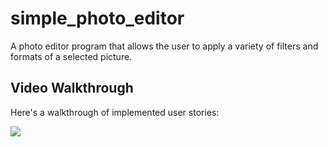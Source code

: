 # simple_photo_editor

A photo editor program that allows the user to apply a variety of filters and formats of a selected picture.

## Video Walkthrough
Here's a walkthrough of implemented user stories:

![](https://g.recordit.co/uOEpORj8kB.gif)



